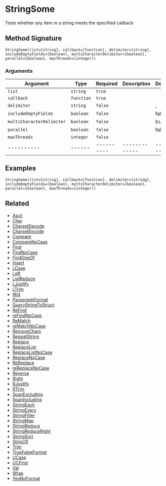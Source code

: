 # StringSome

Tests whether any item in a string meets the specified callback

## Method Signature

```
StringSome(list=[string], callback=[function], delimiter=[string], includeEmptyFields=[boolean], multiCharacterDelimiter=[boolean], parallel=[boolean], maxThreads=[integer])
```

### Arguments

| Argument                  | Type       | Required   | Description   | Default   |
| ------------------------- | ---------- | ---------- | ------------- | --------- |
| `list`                    | `string`   | `true`     |               |           |
| `callback`                | `function` | `true`     |               |           |
| `delimiter`               | `string`   | `false`    |               | ,         |
| `includeEmptyFields`      | `boolean`  | `false`    |               | false     |
| `multiCharacterDelimiter` | `boolean`  | `false`    |               | true      |
| `parallel`                | `boolean`  | `false`    |               | false     |
| `maxThreads`              | `integer`  | `false`    |               |           |
| ----------                | ------     | ---------- | ------------- | --------- |

## Examples

```
StringSome(list=[string], callback=[function], delimiter=[string], includeEmptyFields=[boolean], multiCharacterDelimiter=[boolean], parallel=[boolean], maxThreads=[integer])
```

## Related

* [Ascii](ascii.md)
* [Char](char.md)
* [CharsetDecode](charsetdecode.md)
* [CharsetEncode](charsetencode.md)
* [Compare](compare.md)
* [CompareNoCase](comparenocase.md)
* [Find](find.md)
* [FindNoCase](findnocase.md)
* [FindOneOf](findoneof.md)
* [Insert](insert.md)
* [LCase](lcase.md)
* [Left](left.md)
* [ListReduce](listreduce.md)
* [LJustify](ljustify.md)
* [LTrim](ltrim.md)
* [Mid](mid.md)
* [ParagraphFormat](paragraphformat.md)
* [QueryStringToStruct](querystringtostruct.md)
* [ReFind](refind.md)
* [reFindNoCase](refindnocase.md)
* [ReMatch](rematch.md)
* [reMatchNoCase](rematchnocase.md)
* [RemoveChars](removechars.md)
* [RepeatString](repeatstring.md)
* [Replace](replace.md)
* [ReplaceList](replacelist.md)
* [ReplaceListNoCase](replacelistnocase.md)
* [ReplaceNoCase](replacenocase.md)
* [ReReplace](rereplace.md)
* [reReplaceNoCase](rereplacenocase.md)
* [Reverse](reverse.md)
* [Right](right.md)
* [RJustify](rjustify.md)
* [RTrim](rtrim.md)
* [SpanExcluding](spanexcluding.md)
* [SpanIncluding](spanincluding.md)
* [StringEach](stringeach.md)
* [StringEvery](stringevery.md)
* [StringFilter](stringfilter.md)
* [StringMap](stringmap.md)
* [StringReduce](stringreduce.md)
* [StringReduceRight](stringreduceright.md)
* [StringSort](stringsort.md)
* [StripCR](stripcr.md)
* [Trim](trim.md)
* [TrueFalseFormat](truefalseformat.md)
* [UCase](ucase.md)
* [UCFirst](ucfirst.md)
* [Val](val.md)
* [Wrap](wrap.md)
* [YesNoFormat](yesnoformat.md)
